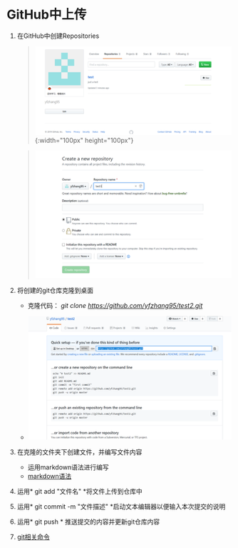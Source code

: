 # GitHub中上传
1. 在GitHub中创建Repositories  

    >![创建git仓库](./1.png "创建git仓库"){:width="100px" height="100px"} 


    >![创建git仓库](./2.png "创建git仓库")  

2. 将创建的git仓库克隆到桌面  

    * 克隆代码： *git clone https://github.com/yfzhang95/test2.git*  

    * ![git仓库](./3.png "git仓库")  

3. 在克隆的文件夹下创建文件，并编写文件内容
    * 运用markdown语法进行编写
    * [markdown语法](https://www.jianshu.com/p/191d1e21f7ed)
4. 运用* git add "文件名" *将文件上传到仓库中
5. 运用* git commit -m "文件描述" *启动文本编辑器以便输入本次提交的说明
6. 运用* git push * 推送提交的内容并更新git仓库内容  
7. [git相关命令](https://www.jianshu.com/p/15a4dee9c5df)